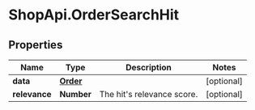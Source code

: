 # ShopApi.OrderSearchHit

## Properties
Name | Type | Description | Notes
------------ | ------------- | ------------- | -------------
**data** | [**Order**](Order.md) |  | [optional] 
**relevance** | **Number** | The hit&#39;s relevance score. | [optional] 


